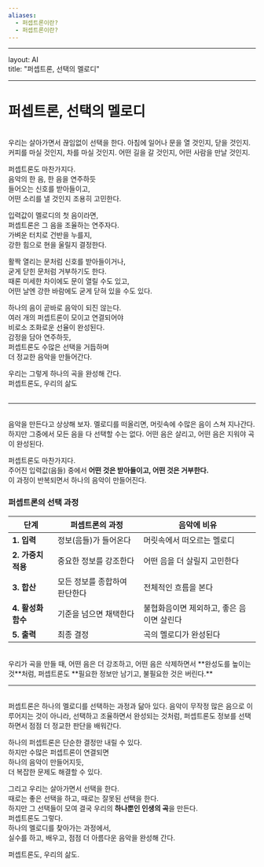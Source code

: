 ```yaml
---
aliases:
  - 퍼셉트론이란?
  - 퍼셉트론이란?
---
```

--- 

layout: AI     
title: "퍼셉트론, 선택의 멜로디"    

---


# **퍼셉트론, 선택의 멜로디**

<br />
우리는 살아가면서 끊임없이 선택을 한다.  
아침에 일어나 문을 열 것인지, 닫을 것인지.  
커피를 마실 것인지, 차를 마실 것인지.  
어떤 길을 갈 것인지, 어떤 사람을 만날 것인지.

퍼셉트론도 마찬가지다.  
음악의 한 음, 한 음을 연주하듯  
들어오는 신호를 받아들이고,  
어떤 소리를 낼 것인지 조용히 고민한다.

입력값이 멜로디의 첫 음이라면,  
퍼셉트론은 그 음을 조율하는 연주자다.  
가벼운 터치로 건반을 누를지,  
강한 힘으로 현을 울릴지 결정한다.

활짝 열리는 문처럼 신호를 받아들이거나,  
굳게 닫힌 문처럼 거부하기도 한다.  
때론 미세한 차이에도 문이 열릴 수도 있고,  
어떤 날엔 강한 바람에도 굳게 닫혀 있을 수도 있다.

하나의 음이 곧바로 음악이 되진 않는다.  
여러 개의 퍼셉트론이 모이고 연결되어야  
비로소 조화로운 선율이 완성된다.  
감정을 담아 연주하듯,  
퍼셉트론도 수많은 선택을 거듭하며  
더 정교한 음악을 만들어간다.

우리는 그렇게 하나의 곡을 완성해 간다.  
퍼셉트론도, 우리의 삶도   
<br />

---
<br />
음악을 만든다고 상상해 보자.  
멜로디를 떠올리면, 머릿속에 수많은 음이 스쳐 지나간다.  
하지만 그중에서 모든 음을 다 선택할 수는 없다.  
어떤 음은 살리고, 어떤 음은 지워야 곡이 완성된다.

퍼셉트론도 마찬가지다.  
주어진 입력값(음들) 중에서 **어떤 것은 받아들이고, 어떤 것은 거부한다.**  
이 과정이 반복되면서 하나의 음악이 만들어진다.

### **퍼셉트론의 선택 과정**

| 단계            | 퍼셉트론의 과정         | 음악에 비유                  |
| ------------- | ---------------- | ----------------------- |
| **1. 입력**     | 정보(음들)가 들어온다     | 머릿속에서 떠오르는 멜로디          |
| **2. 가중치 적용** | 중요한 정보를 강조한다     | 어떤 음을 더 살릴지 고민한다        |
| **3. 합산**     | 모든 정보를 종합하여 판단한다 | 전체적인 흐름을 본다             |
| **4. 활성화 함수** | 기준을 넘으면 채택한다     | 불협화음이면 제외하고, 좋은 음이면 살린다 |
| **5. 출력**     | 최종 결정            | 곡의 멜로디가 완성된다            |

<br />
우리가 곡을 만들 때,  
어떤 음은 더 강조하고, 어떤 음은 삭제하면서 **완성도를 높이는 것**처럼,  
퍼셉트론도 **필요한 정보만 남기고, 불필요한 것은 버린다.**
<br />

---

<br />
퍼셉트론은 하나의 멜로디를 선택하는 과정과 닮아 있다.  
음악이 무작정 많은 음으로 이루어지는 것이 아니라,  
선택하고 조율하면서 완성되는 것처럼,  
퍼셉트론도 정보를 선택하면서 점점 더 정교한 판단을 배워간다.

하나의 퍼셉트론은 단순한 결정만 내릴 수 있다.  
하지만 수많은 퍼셉트론이 연결되면  
하나의 음악이 만들어지듯,  
더 복잡한 문제도 해결할 수 있다.

그리고 우리는 살아가면서 선택을 한다.  
때로는 좋은 선택을 하고, 때로는 잘못된 선택을 한다.  
하지만 그 선택들이 모여 결국 우리의 **하나뿐인 인생의 곡**을 만든다.  
퍼셉트론도 그렇다.  
하나의 멜로디를 찾아가는 과정에서,  
실수를 하고, 배우고, 점점 더 아름다운 음악을 완성해 간다.

퍼셉트론도, 우리의 삶도.